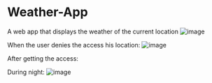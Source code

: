 # Weather-App
A web app that displays the weather of the current location
![image](https://user-images.githubusercontent.com/61345873/120041881-b43b2f80-c026-11eb-8043-5624d1e878de.png)

When the user denies the access his location:
![image](https://user-images.githubusercontent.com/61345873/120042133-24e24c00-c027-11eb-9ced-9d4c3fa5df49.png)

After getting the access:

During night:
![image](https://user-images.githubusercontent.com/61345873/120041823-953c9d80-c026-11eb-9838-6a6843557a7c.png)



